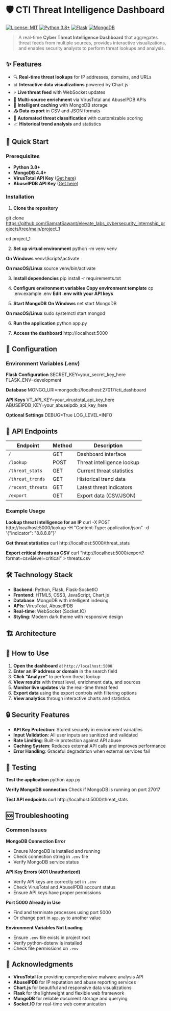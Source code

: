 # 🛡️ CTI Threat Intelligence Dashboard

[![License: MIT](https://img.shields.io/badge/License-MIT-yellow.svg)](https://opensource.org/licenses/MIT)
[![Python 3.8+](https://img.shields.io/badge/python-3.8+-blue.svg)](https://www.python.org/downloads/)
[![Flask](https://img.shields.io/badge/Flask-2.3.0-green.svg)](https://flask.palletsprojects.com/)
[![MongoDB](https://img.shields.io/badge/MongoDB-6.0+-green.svg)](https://www.mongodb.com/)

> A real-time **Cyber Threat Intelligence Dashboard** that aggregates threat feeds from multiple sources, provides interactive visualizations, and enables security analysts to perform threat lookups and analysis.

## ✨ Features

- 🔍 **Real-time threat lookups** for IP addresses, domains, and URLs
- 📊 **Interactive data visualizations** powered by Chart.js
- ⚡ **Live threat feed** with WebSocket updates
- 🔗 **Multi-source enrichment** via VirusTotal and AbuseIPDB APIs
- 💾 **Intelligent caching** with MongoDB storage
- 📤 **Data export** in CSV and JSON formats
- 🎯 **Automated threat classification** with customizable scoring
- 📈 **Historical trend analysis** and statistics

## 🚀 Quick Start

### Prerequisites

- **Python 3.8+**
- **MongoDB 4.4+**
- **VirusTotal API Key** ([Get here](https://www.virustotal.com/gui/join-us))
- **AbuseIPDB API Key** ([Get here](https://www.abuseipdb.com/register))

### Installation

1. **Clone the repository**

  git clone https://github.com/SamratSawant/elevate_labs_cybersecurity_internship_projects/tree/main/project_1

  cd project_1

2. **Set up virtual environment**
  python -m venv venv

  **On Windows**
  venv\Scripts\activate

  **On macOS/Linux**
  source venv/bin/activate

3. **Install dependencies**
  pip install -r requirements.txt

4. **Configure environment variables**
  **Copy environment template**
  cp .env.example .env
  **Edit .env with your API keys**

5. **Start MongoDB**
  **On Windows**
  net start MongoDB

**On macOS/Linux**
  sudo systemctl start mongod

6. **Run the application**
  python app.py

7. **Access the dashboard**
  http://localhost:5000

## 🔧 Configuration

### Environment Variables (.env)
**Flask Configuration**
  SECRET_KEY=your_secret_key_here
  FLASK_ENV=development

**Database**
  MONGO_URI=mongodb://localhost:27017/cti_dashboard

**API Keys**
  VT_API_KEY=your_virustotal_api_key_here
  ABUSEIPDB_KEY=your_abuseipdb_api_key_here

**Optional Settings**
  DEBUG=True
  LOG_LEVEL=INFO

## 🔌 API Endpoints

| Endpoint | Method | Description |
|----------|---------|-------------|
| `/` | GET | Dashboard interface |
| `/lookup` | POST | Threat intelligence lookup |
| `/threat_stats` | GET | Current threat statistics |
| `/threat_trends` | GET | Historical trend data |
| `/recent_threats` | GET | Latest threat indicators |
| `/export` | GET | Export data (CSV/JSON) |

### Example Usage
**Lookup threat intelligence for an IP**
  curl -X POST http://localhost:5000/lookup
  -H "Content-Type: application/json"
  -d '{"indicator": "8.8.8.8"}'

**Get threat statistics**
  curl http://localhost:5000/threat_stats

**Export critical threats as CSV**
  curl "http://localhost:5000/export?format=csv&level=critical" > threats.csv

## 🛠️ Technology Stack

- **Backend**: Python, Flask, Flask-SocketIO
- **Frontend**: HTML5, CSS3, JavaScript, Chart.js
- **Database**: MongoDB with intelligent indexing
- **APIs**: VirusTotal, AbuseIPDB
- **Real-time**: WebSocket (Socket.IO)
- **Styling**: Modern dark theme with responsive design

## 🏗️ Architecture



## 📸 How to Use

1. **Open the dashboard** at `http://localhost:5000`
2. **Enter an IP address or domain** in the search field
3. **Click "Analyze"** to perform threat lookup
4. **View results** with threat level, enrichment data, and sources
5. **Monitor live updates** via the real-time threat feed
6. **Export data** using the export controls with filtering options
7. **View analytics** through interactive charts and statistics

## 🔒 Security Features

- **API Key Protection**: Stored securely in environment variables
- **Input Validation**: All user inputs are sanitized and validated
- **Rate Limiting**: Built-in protection against API abuse
- **Caching System**: Reduces external API calls and improves performance
- **Error Handling**: Graceful degradation when external services fail

## 🧪 Testing
**Test the application**
python app.py

**Verify MongoDB connection**
Check if MongoDB is running on port 27017

**Test API endpoints**
curl http://localhost:5000/threat_stats

## 🆘 Troubleshooting

### Common Issues

**MongoDB Connection Error**
- Ensure MongoDB is installed and running
- Check connection string in `.env` file
- Verify MongoDB service status

**API Key Errors (401 Unauthorized)**
- Verify API keys are correctly set in `.env`
- Check VirusTotal and AbuseIPDB account status
- Ensure API keys have proper permissions

**Port 5000 Already in Use**
- Find and terminate processes using port 5000
- Or change port in `app.py` to another value

**Environment Variables Not Loading**
- Ensure `.env` file exists in project root
- Verify python-dotenv is installed
- Check file permissions on `.env`

## 🙏 Acknowledgments

- **VirusTotal** for providing comprehensive malware analysis API
- **AbuseIPDB** for IP reputation and abuse reporting services
- **Chart.js** for beautiful and responsive data visualizations
- **Flask** for the lightweight and flexible web framework
- **MongoDB** for reliable document storage and querying
- **Socket.IO** for real-time web communication
